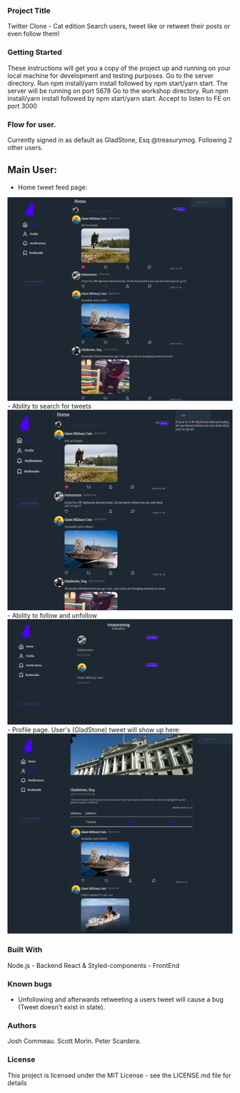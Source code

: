 ### Project Title
Twitter Clone - Cat edition
Search users, tweet like or retweet their posts or even follow them!

### Getting Started
These instructions will get you a copy of the project up and running on your local machine for development and testing purposes.
Go to the server directory. Run npm install/yarn install followed by npm start/yarn start. The server will be running on port 5678
Go to the workshop directory. Run npm install/yarn install followed by npm start/yarn start. Accept to listen to FE on port 3000

### Flow for user.
Currently signed in as default as GladStone, Esq @treasurymog. Following 2 other users.

## Main User:
- Home tweet feed page:
<img src="client/assets/Homepage.png" alt="Home page tweet feed" />
- Ability to search for tweets
<img src="client/assets/searchTweet.png" alt="Profile Page including personal tweets" />
- Ability to follow and unfollow
<img src="client/assets/followUnfollow.png" alt="list of followers. Ability to unfollow and follow" />
- Profile page. User's (GladStone) tweet will show up here:
<img src="client/assets/ProfilePage.png" alt="Profile page" />


### Built With
Node.js - Backend
React & Styled-components  - FrontEnd

### Known bugs
- Unfollowing and afterwards retweeting a users tweet will cause a bug (Tweet doesn't exist in state).

### Authors
Josh Commeau. 
Scott Morin.
Peter Scardera.

### License
This project is licensed under the MIT License - see the LICENSE.md file for details

